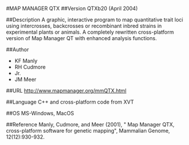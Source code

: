 #MAP MANAGER QTX
##Version
QTXb20 (April 2004)

##Description
A graphic, interactive program to map quantitative trait loci using intercrosses, backcrosses or recombinant inbred strains in experimental plants or animals. A completely rewritten cross-platform version of Map Manager QT with enhanced analysis functions.

##Author
* KF Manly
* RH Cudmore
* Jr.
* JM Meer

##URL
http://www.mapmanager.org/mmQTX.html

##Language
C++ and cross-platform code from XVT

##OS
MS-Windows, MacOS

##Reference
Manly, Cudmore, and Meer (2001), " Map Manager QTX, cross-platform software for genetic mapping", Mammalian Genome, 12(12):930-932.

